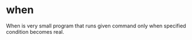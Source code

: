 # when

When is very small program that runs given command only when specified
condition becomes real.
